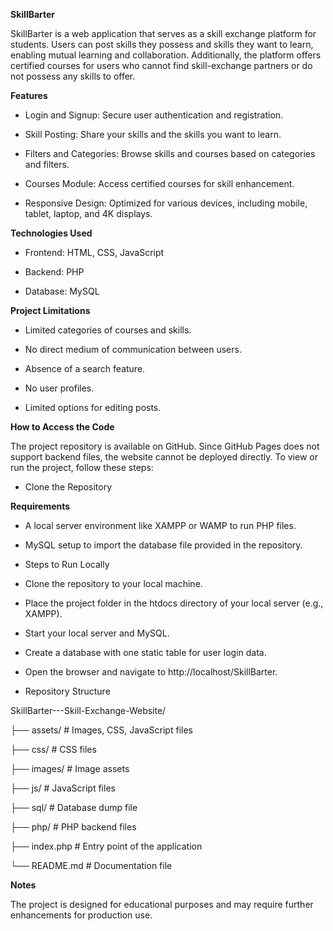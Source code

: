 **SkillBarter**

SkillBarter is a web application that serves as a skill exchange platform for students. 
Users can post skills they possess and skills they want to learn, enabling mutual learning and collaboration. 
Additionally, the platform offers certified courses for users who cannot find skill-exchange partners or do not possess any skills to offer.

**Features**

- Login and Signup: Secure user authentication and registration.

- Skill Posting: Share your skills and the skills you want to learn.

- Filters and Categories: Browse skills and courses based on categories and filters.

- Courses Module: Access certified courses for skill enhancement.

- Responsive Design: Optimized for various devices, including mobile, tablet, laptop, and 4K displays.

**Technologies Used**

- Frontend: HTML, CSS, JavaScript

- Backend: PHP

- Database: MySQL

**Project Limitations**

- Limited categories of courses and skills.

- No direct medium of communication between users.

- Absence of a search feature.

- No user profiles.

- Limited options for editing posts.

**How to Access the Code**

The project repository is available on GitHub. Since GitHub Pages does not support backend files, the website cannot be deployed directly. To view or run the project, follow these steps:

- Clone the Repository

**Requirements**

- A local server environment like XAMPP or WAMP to run PHP files.

- MySQL setup to import the database file provided in the repository.

- Steps to Run Locally

- Clone the repository to your local machine.

- Place the project folder in the htdocs directory of your local server (e.g., XAMPP).

- Start your local server and MySQL.

- Create a database with one static table for user login data.

- Open the browser and navigate to http://localhost/SkillBarter.

- Repository Structure

SkillBarter---Skill-Exchange-Website/

├── assets/         # Images, CSS, JavaScript files

├── css/            # CSS files

├── images/         # Image assets

├── js/             # JavaScript files

├── sql/            # Database dump file

├── php/            # PHP backend files

├── index.php       # Entry point of the application

└── README.md       # Documentation file

**Notes**

The project is designed for educational purposes and may require further enhancements for production use.
